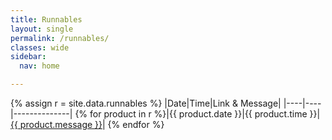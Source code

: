 ```yaml
---
title: Runnables
layout: single
permalink: /runnables/
classes: wide
sidebar:
  nav: home

---
```


{% assign r = site.data.runnables %}
|Date|Time|Link & Message|
|----|----|--------------|
{% for product in r %}|{{ product.date }}|{{ product.time }}|<a href="../{{ product.link }}">{{ product.message }}</a>|
{% endfor %}

